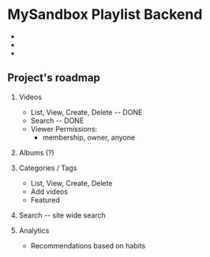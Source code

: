 MySandbox Playlist Backend
==========================

*
*
*

Project's roadmap
-----------------

1. Videos
    + List, View, Create, Delete -- DONE
    + Search -- DONE
    - Viewer Permissions:
        - membership, owner, anyone
        
2. Albums (?)

3. Categories / Tags
    - List, View, Create, Delete
    - Add videos
    - Featured

4. Search -- site wide search

5. Analytics
    - Recommendations based on habits